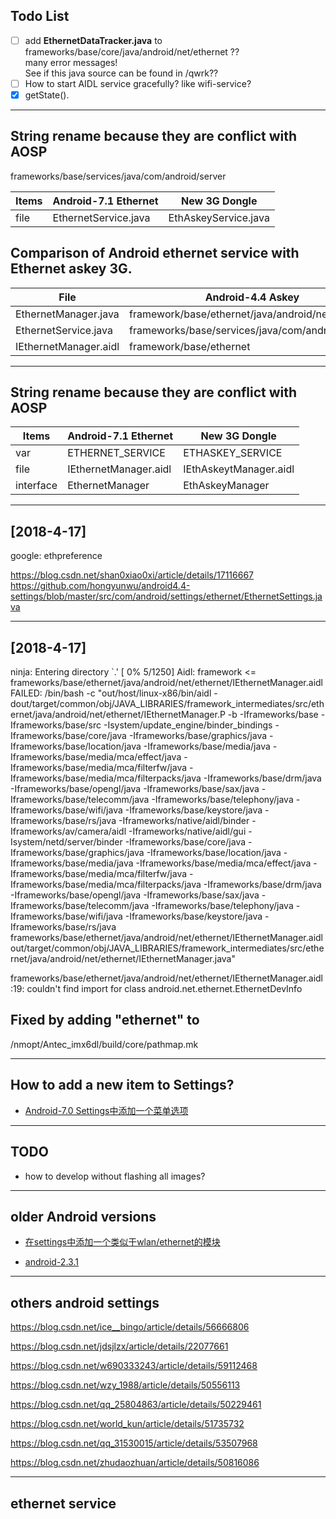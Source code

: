 
## Todo List
- [ ] add **EthernetDataTracker.java** to 
frameworks/base/core/java/android/net/ethernet ??  
many error messages!  
See if this java source can be found in /qwrk??  
- [ ] How to start AIDL service gracefully? like wifi-service?
- [x] getState().

-----------------------------------------------------




## String rename because they are conflict with AOSP
frameworks/base/services/java/com/android/server

Items | Android-7.1 Ethernet | New 3G Dongle 
----- | -------------------- | --------------
file | EthernetService.java | EthAskeyService.java






## Comparison of Android ethernet service with Ethernet askey 3G.

File | Android-4.4 Askey | Android-7.1 Ethernet | 3G Dongle 
----- | ---------------- | --------- | ----------
EthernetManager.java  | framework/base/ethernet/java/android/net/ethernet | frameworks/base/core/java/android/net
EthernetService.java  | frameworks/base/services/java/com/android/server | frameworks/opt/net/ethernet | frameworks/base/services/java
IEthernetManager.aidl | framework/base/ethernet | frameworks/base/core/java/android/net | ~IEthAskeyManager.aidl~



-----------------------------------------------------
## String rename because they are conflict with AOSP

Items | Android-7.1 Ethernet | New 3G Dongle 
----- | -------------------- | --------------
var | ETHERNET_SERVICE | ETHASKEY_SERVICE
file | IEthernetManager.aidl | IEthAskeytManager.aidl
interface | EthernetManager | EthAskeyManager




-----------------------------------------------------

## [2018-4-17]
google: ethpreference

https://blog.csdn.net/shan0xiao0xi/article/details/17116667
https://github.com/hongyunwu/android4.4-settings/blob/master/src/com/android/settings/ethernet/EthernetSettings.java





-----------------------------------------------------
## [2018-4-17]

ninja: Entering directory `.'
[  0% 5/1250] Aidl: framework <= frameworks/base/ethernet/java/android/net/ethernet/IEthernetManager.aidl
FAILED: /bin/bash -c "out/host/linux-x86/bin/aidl -dout/target/common/obj/JAVA_LIBRARIES/framework_intermediates/src/ethernet/java/android/net/ethernet/IEthernetManager.P -b  -Iframeworks/base -Iframeworks/base/src -Isystem/update_engine/binder_bindings -Iframeworks/base/core/java -Iframeworks/base/graphics/java -Iframeworks/base/location/java -Iframeworks/base/media/java -Iframeworks/base/media/mca/effect/java -Iframeworks/base/media/mca/filterfw/java -Iframeworks/base/media/mca/filterpacks/java -Iframeworks/base/drm/java -Iframeworks/base/opengl/java -Iframeworks/base/sax/java -Iframeworks/base/telecomm/java -Iframeworks/base/telephony/java -Iframeworks/base/wifi/java -Iframeworks/base/keystore/java -Iframeworks/base/rs/java -Iframeworks/native/aidl/binder -Iframeworks/av/camera/aidl -Iframeworks/native/aidl/gui -Isystem/netd/server/binder -Iframeworks/base/core/java -Iframeworks/base/graphics/java -Iframeworks/base/location/java -Iframeworks/base/media/java -Iframeworks/base/media/mca/effect/java -Iframeworks/base/media/mca/filterfw/java -Iframeworks/base/media/mca/filterpacks/java -Iframeworks/base/drm/java -Iframeworks/base/opengl/java -Iframeworks/base/sax/java -Iframeworks/base/telecomm/java -Iframeworks/base/telephony/java -Iframeworks/base/wifi/java -Iframeworks/base/keystore/java -Iframeworks/base/rs/java frameworks/base/ethernet/java/android/net/ethernet/IEthernetManager.aidl out/target/common/obj/JAVA_LIBRARIES/framework_intermediates/src/ethernet/java/android/net/ethernet/IEthernetManager.java"

frameworks/base/ethernet/java/android/net/ethernet/IEthernetManager.aidl:19: couldn't find import for class android.net.ethernet.EthernetDevInfo

## Fixed by adding "ethernet" to 
/nmopt/Antec_imx6dl/build/core/pathmap.mk

-----------------------------------------------------






## How to add a new item to Settings?

* [Android-7.0 Settings中添加一个菜单选项](https://blog.csdn.net/qq_25804863/article/details/50229461)



-----------------------------------------------------
## TODO

* how to develop without flashing all images?





-----------------------------------------------------


## older Android versions


* [在settings中添加一个类似于wlan/ethernet的模块](https://blog.csdn.net/ice__bingo/article/details/56666806)


* [android-2.3.1](https://blog.csdn.net/jdsjlzx/article/details/22077661)


-------------------------------------


## others android settings

https://blog.csdn.net/ice__bingo/article/details/56666806

https://blog.csdn.net/jdsjlzx/article/details/22077661

https://blog.csdn.net/w690333243/article/details/59112468

https://blog.csdn.net/wzy_1988/article/details/50556113

https://blog.csdn.net/qq_25804863/article/details/50229461

https://blog.csdn.net/world_kun/article/details/51735732

https://blog.csdn.net/qq_31530015/article/details/53507968

https://blog.csdn.net/zhudaozhuan/article/details/50816086

------------------------------------

## ethernet service



